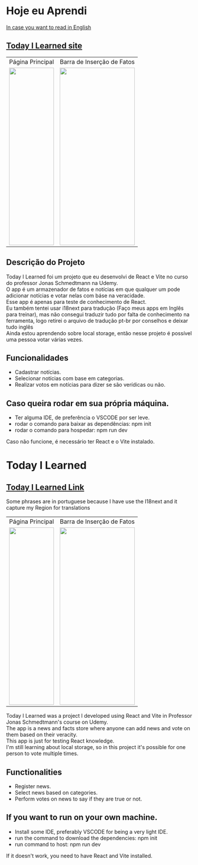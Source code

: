 # Hoje eu Aprendi 
[In case you want to read in English](#today-i-learned)

## [Today I Learned site](https://todayilearned-pedro.netlify.app/)

<table>
  <tr>
    <td>Página Principal</td>
     <td>Barra de Inserção de Fatos</td>
  </tr>
  <tr>
    <td><img src="https://github.com/HawkEyeB/Images/blob/main/Today%20I%20Learned/home.png" width=100% height=480></td>
    <td><img src="https://github.com/HawkEyeB/Images/blob/main/Today%20I%20Learned/Hub%20aberta.png" width=100% height=480></td>
  </tr>
 </table>


## Descrição do Projeto
Today I Learned foi um projeto que eu desenvolvi de React e Vite no curso do professor Jonas Schmedtmann na Udemy. <br>
O app é um armazenador de fatos e notícias em que qualquer um pode adicionar notícias e votar nelas com báse na veracidade. <br>
Esse app é apenas para teste de conhecimento de React. <br>
Eu também tentei usar i18next para tradução (Faço meus apps em Inglês para treinar), mas não consegui traduzir tudo por falta de conhecimento na ferramenta, logo retirei o arquivo de tradução pt-br por conselhos e deixar tudo inglês <br>
Ainda estou aprendendo sobre local storage, então nesse projeto é possível uma pessoa votar várias vezes.

## Funcionalidades
- Cadastrar notícias.
- Selecionar notícias com base em categorias.
- Realizar votos em notícias para dizer se são verídicas ou não.

## Caso queira rodar em sua própria máquina.
* Ter alguma IDE, de preferência o VSCODE por ser leve.
* rodar o comando para baixar as dependências: npm init 
* rodar o comando para hospedar: npm run dev

Caso não funcione, é necessário ter React e o Vite instalado.


# Today I Learned

## [Today I Learned Link](https://todayilearned-pedro.netlify.app/)
Some phrases are in portuguese because I have use the I18next and it capture my Region for translations
<table>
  <tr>
    <td>Página Principal</td>
     <td>Barra de Inserção de Fatos</td>
  </tr>
  <tr>
    <td><img src="https://github.com/HawkEyeB/Images/blob/main/Today%20I%20Learned/home.png" width=100% height=480></td>
    <td><img src="https://github.com/HawkEyeB/Images/blob/main/Today%20I%20Learned/Hub%20aberta.png" width=100% height=480></td>
  </tr>
 </table>


Today I Learned was a project I developed using React and Vite in Professor Jonas Schmedtmann's course on Udemy. <br>
The app is a news and facts store where anyone can add news and vote on them based on their veracity. <br>
This app is just for testing React knowledge. <br>
I'm still learning about local storage, so in this project it's possible for one person to vote multiple times.

## Functionalities
- Register news.
- Select news based on categories.
- Perform votes on news to say if they are true or not.

## If you want to run on your own machine.
* Install some IDE, preferably VSCODE for being a very light IDE.
* run the command to download the dependencies: npm init
* run command to host: npm run dev

If it doesn't work, you need to have React and Vite installed.
